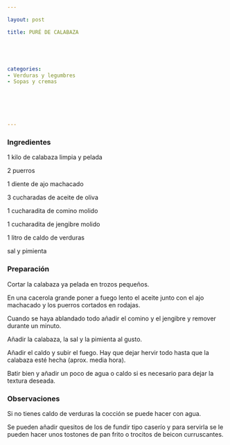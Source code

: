 ```yaml
---

layout: post

title: PURÉ DE CALABAZA





categories:
- Verduras y legumbres
- Sopas y cremas






---
```


<h3>Ingredientes</h3>

1 kilo de calabaza limpia y pelada

2 puerros

1 diente de ajo machacado

3 cucharadas de aceite de oliva

1 cucharadita de comino molido

1 cucharadita de jengibre molido

1 litro de caldo de verduras

sal y pimienta

<h3>Preparación</h3>

Cortar la calabaza ya pelada en trozos pequeños.

En una cacerola grande poner a fuego lento el aceite junto con el ajo machacado y los puerros cortados en rodajas.

Cuando se haya ablandado todo añadir el comino y el jengibre y remover durante un minuto.

Añadir la calabaza, la sal y la pimienta al gusto.

Añadir el caldo y subir el fuego. Hay que dejar hervir todo hasta que la calabaza esté hecha (aprox. media hora).

Batir bien y añadir un poco de agua o caldo si es necesario para dejar la textura deseada.

<h3>Observaciones</h3>

Si no tienes caldo de verduras la cocción se puede hacer con agua.

Se pueden añadir quesitos de los de fundir tipo caserío y para servirla se le pueden hacer unos tostones de pan frito o trocitos de beicon curruscantes.